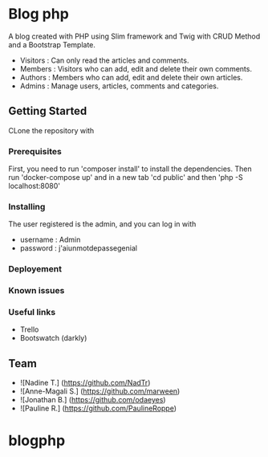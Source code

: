 # Blog php
A blog created with PHP using Slim framework and Twig with CRUD Method and a Bootstrap Template.
  * Visitors : Can only read the articles and comments.
  * Members : Visitors who can add, edit and delete their own comments.
  * Authors : Members who can add, edit and delete their own articles.
  * Admins : Manage users, articles, comments and categories.

## Getting Started
CLone the repository with 

### Prerequisites

First, you need to run 'composer install' to install the dependencies.
Then run 'docker-compose up' and in a new tab 'cd public' and then 'php -S localhost:8080'




### Installing

The user registered is the admin, and you can log in with
* username : Admin
* password : j'aiunmotdepassegenial


### Deployement


### Known issues

### Useful links
  * Trello
  * Bootswatch (darkly)

## Team

* ![Nadine T.] (https://github.com/NadTr)
* ![Anne-Magali S.] (https://github.com/marween)
* ![Jonathan B.] (https://github.com/odaeyes)
* ![Pauline R.] (https://github.com/PaulineRoppe)


# blogphp
